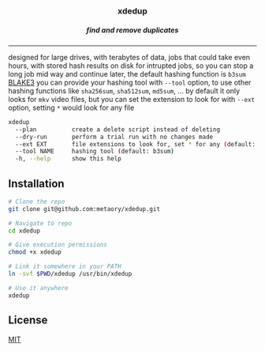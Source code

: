 <div align="center">
    <h3>xdedup</h3>
    <h5>find and remove duplicates</h5>
</div>

---

designed for large drives, with terabytes of data,
jobs that could take even hours, 
with stored hash results on disk for intrupted jobs,
so you can stop a long job mid way and continue later,
the default hashing function is `b3sum` [BLAKE3](http://archlinux.org/packages/extra/x86_64/b3sum/)
you can provide your hashing tool with `--tool` option, 
to use other hashing functions like `sha256sum`, `sha512sum`, `md5sum`, ...
by default it only looks for `mkv` video files,
but you can set the extension to look for with `--ext` option, 
setting `*` would look for any file

```bash
xdedup
  --plan          create a delete script instead of deleting
  --dry-run       perform a trial run with no changes made
  --ext EXT       file extensions to look for, set * for any (default: mkv)
  --tool NAME     hashing tool (default: b3sum)
  -h, --help      show this help
```

## Installation

```bash
# Clone the repo
git clone git@github.com:metaory/xdedup.git

# Navigate to repo
cd xdedup

# Give execution permissions
chmod +x xdedup

# Link it somewhere in your PATH
ln -svf $PWD/xdedup /usr/bin/xdedup

# Use it anywhere
xdedup
```

## License

[MIT](LICENSE)

